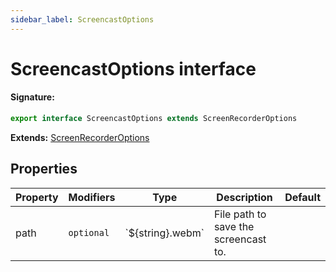 ```yaml
---
sidebar_label: ScreencastOptions
---
```


# ScreencastOptions interface

#### Signature:

```typescript
export interface ScreencastOptions extends ScreenRecorderOptions
```

**Extends:** [ScreenRecorderOptions](./puppeteer.screenrecorderoptions.md)

## Properties

| Property | Modifiers             | Type               | Description                          | Default |
| -------- | --------------------- | ------------------ | ------------------------------------ | ------- |
| path     | <code>optional</code> | \`${string}.webm\` | File path to save the screencast to. |         |
